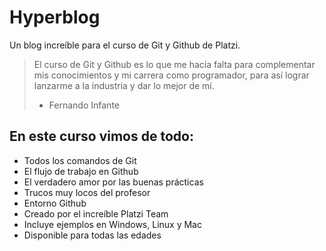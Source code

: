# Hyperblog
Un blog increíble para el curso de Git y Github de Platzi.
>El curso de Git y Github es lo que me hacía falta para complementar mis conocimientos y mi carrera como programador, para así lograr lanzarme a la industria y dar lo mejor de mí.
>  - Fernando Infante

## En este curso vimos de todo:
* Todos los comandos de Git
* El flujo de trabajo en Github
* El verdadero amor por las buenas prácticas
* Trucos muy locos del profesor
* Entorno Github
* Creado por el increíble Platzi Team
* Incluye ejemplos en Windows, Linux y Mac
* Disponible para todas las edades